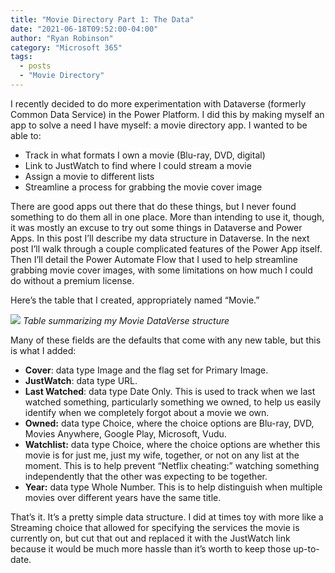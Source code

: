 ```yaml
---
title: "Movie Directory Part 1: The Data"
date: "2021-06-18T09:52:00-04:00"
author: "Ryan Robinson"
category: "Microsoft 365"
tags:
  - posts
  - "Movie Directory"
---
```


I recently decided to do more experimentation with Dataverse (formerly Common Data Service) in the Power Platform. I did this by making myself an app to solve a need I have myself: a movie directory app. I wanted to be able to:

- Track in what formats I own a movie (Blu-ray, DVD, digital)
- Link to JustWatch to find where I could stream a movie
- Assign a movie to different lists
- Streamline a process for grabbing the movie cover image

There are good apps out there that do these things, but I never found something to do them all in one place. More than intending to use it, though, it was mostly an excuse to try out some things in Dataverse and Power Apps. In this post I’ll describe my data structure in Dataverse. In the next post I’ll walk through a couple complicated features of the Power App itself. Then I’ll detail the Power Automate Flow that I used to help streamline grabbing movie cover images, with some limitations on how much I could do without a premium license.

Here’s the table that I created, appropriately named “Movie.”

![](/assets/img/2021/06/Dataverse-table.png)
_Table summarizing my Movie DataVerse structure_

Many of these fields are the defaults that come with any new table, but this is what I added:

- **Cover**: data type Image and the flag set for Primary Image.
- **JustWatch**: data type URL.
- **Last Watched**: data type Date Only. This is used to track when we last watched something, particularly something we owned, to help us easily identify when we completely forgot about a movie we own.
- **Owned:** data type Choice, where the choice options are Blu-ray, DVD, Movies Anywhere, Google Play, Microsoft, Vudu.
- **Watchlist:** data type Choice, where the choice options are whether this movie is for just me, just my wife, together, or not on any list at the moment. This is to help prevent “Netflix cheating:” watching something independently that the other was expecting to be together.
- **Year:** data type Whole Number. This is to help distinguish when multiple movies over different years have the same title.

That’s it. It’s a pretty simple data structure. I did at times toy with more like a Streaming choice that allowed for specifying the services the movie is currently on, but cut that out and replaced it with the JustWatch link because it would be much more hassle than it’s worth to keep those up-to-date.
